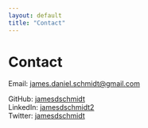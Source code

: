 ```yaml
---
layout: default
title: "Contact"
---
```


# Contact

Email: [james.daniel.schmidt@gmail.com](mailto:james.daniel.schmidt@gmail.com)

GitHub: [jamesdschmidt](https://www.github.com/jamesdschmidt)  
LinkedIn: [jamesdschmidt2](https://www.linkedin.com/in/jamesdschmidt2)  
Twitter: [jamesdschmidt](https://www.twitter.com/jamesdschmidt)  

